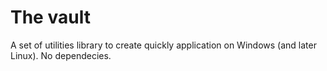 # The vault

A set of utilities library to create quickly application on Windows (and later Linux).
No dependecies.